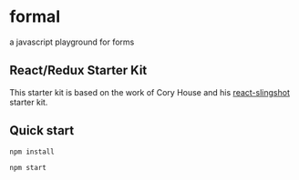 
# formal

a javascript playground for forms

## React/Redux Starter Kit

This starter kit is based on the work of Cory House and his
[react-slingshot](https://github.com/coryhouse/react-slingshot) starter kit.

## Quick start

`npm install`

`npm start`
